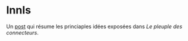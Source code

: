 # InnIs

Un [post](http://innis.canalblog.com/archives/2006/06/02/2007967.html) qui résume les princiaples idées exposées dans *Le pleuple des connecteurs*.